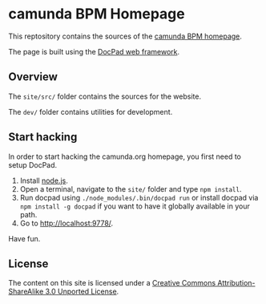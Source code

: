 camunda BPM Homepage
====================

This reptository contains the sources of the [camunda BPM homepage](http://camunda.org).

The page is built using the [DocPad web framework](http://docpad.org).


Overview
--------

The `site/src/` folder contains the sources for the website.

The `dev/` folder contains utilities for development.


Start hacking
-------------

In order to start hacking the camunda.org homepage, you first need to setup DocPad.

1. Install [node.js](http://nodejs.org/).
2. Open a terminal, navigate to the `site/` folder and type `npm install`.
3. Run docpad using `./node_modules/.bin/docpad run` or install docpad via `npm install -g docpad` if you want to have it globally available in your path.
4. Go to [http://localhost:9778/](http://localhost:9778/).

Have fun.


License
-------
The content on this site is licensed under a [Creative Commons Attribution-ShareAlike 3.0 Unported License](http://creativecommons.org/licenses/by-sa/3.0/).